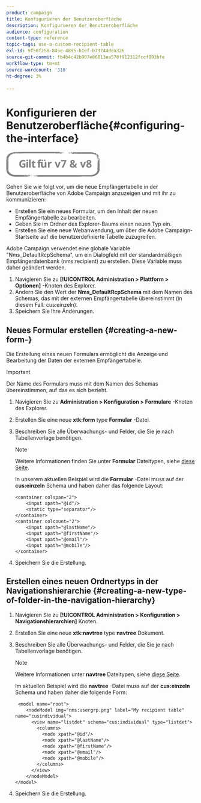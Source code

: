 ```yaml
---
product: campaign
title: Konfigurieren der Benutzeroberfläche
description: Konfigurieren der Benutzeroberfläche
audience: configuration
content-type: reference
topic-tags: use-a-custom-recipient-table
exl-id: 9f50f258-845e-4895-b1ef-b73744dea326
source-git-commit: fb4b4c42b907e86813ea570f912312fccf893bfe
workflow-type: tm+mt
source-wordcount: '310'
ht-degree: 3%

---
```


# Konfigurieren der Benutzeroberfläche{#configuring-the-interface}

![](../../assets/common.svg)

Gehen Sie wie folgt vor, um die neue Empfängertabelle in der Benutzeroberfläche von Adobe Campaign anzuzeigen und mit ihr zu kommunizieren:

* Erstellen Sie ein neues Formular, um den Inhalt der neuen Empfängertabelle zu bearbeiten.
* Geben Sie im Ordner des Explorer-Baums einen neuen Typ ein.
* Erstellen Sie eine neue Webanwendung, um über die Adobe Campaign-Startseite auf die benutzerdefinierte Tabelle zuzugreifen.

Adobe Campaign verwendet eine globale Variable &quot;Nms_DefaultRcpSchema&quot;, um ein Dialogfeld mit der standardmäßigen Empfängerdatenbank (nms:recipient) zu erstellen. Diese Variable muss daher geändert werden.

1. Navigieren Sie zu **[!UICONTROL Administration > Plattform > Optionen]** -Knoten des Explorer.
1. Ändern Sie den Wert der **Nms_DefaultRcpSchema** mit dem Namen des Schemas, das mit der externen Empfängertabelle übereinstimmt (in diesem Fall: cus:einzeln).
1. Speichern Sie Ihre Änderungen.

## Neues Formular erstellen {#creating-a-new-form-}

Die Erstellung eines neuen Formulars ermöglicht die Anzeige und Bearbeitung der Daten der externen Empfängertabelle.

>[!IMPORTANT]
>
>Der Name des Formulars muss mit dem Namen des Schemas übereinstimmen, auf das es sich bezieht.

1. Navigieren Sie zu **Administration > Konfiguration > Formulare** -Knoten des Explorer.
1. Erstellen Sie eine neue **xtk:form** type **Formular** -Datei.
1. Beschreiben Sie alle Überwachungs- und Felder, die Sie je nach Tabellenvorlage benötigen.

   >[!NOTE]
   >
   >Weitere Informationen finden Sie unter **Formular** Dateitypen, siehe [diese Seite](../../configuration/using/identifying-a-form.md).

   In unserem aktuellen Beispiel wird die **Formular** -Datei muss auf der **cus:einzeln** Schema und haben daher das folgende Layout:

   ```
   <container colspan="2">
       <input xpath="@id"/>
       <static type="separator"/>
   </container>
   <container colcount="2">
       <input xpath="@lastName"/>
       <input xpath="@firstName"/>
       <input xpath="@email"/>
       <input xpath="@mobile"/>
   </container> 
   ```

1. Speichern Sie die Erstellung.

## Erstellen eines neuen Ordnertyps in der Navigationshierarchie {#creating-a-new-type-of-folder-in-the-navigation-hierarchy}

1. Navigieren Sie zu **[!UICONTROL Administration > Konfiguration > Navigationshierarchien]** Knoten.
1. Erstellen Sie eine neue **xtk:navtree** type **navtree** Dokument.
1. Beschreiben Sie alle Überwachungs- und Felder, die Sie je nach Tabellenvorlage benötigen.

   >[!NOTE]
   >
   >Weitere Informationen unter **navtree** Dateitypen, siehe [diese Seite](../../platform/using/adobe-campaign-explorer.md#about-navigation-hierarchy).

   Im aktuellen Beispiel wird die **navtree** -Datei muss auf der **cus:einzeln** Schema und haben daher die folgende Form:

   ```
    <model name="root">
       <nodeModel img="nms:usergrp.png" label="My recipient table" name="cusindividual">
         <view name="listdet" schema="cus:individual" type="listdet">
           <columns>
             <node xpath="@id"/>
             <node xpath="@lastName"/>
             <node xpath="@firstName"/>
             <node xpath="@email"/>
             <node xpath="@mobile"/>
           </columns>
         </view>
       </nodeModel>
   </model>
   ```

1. Speichern Sie die Erstellung.
